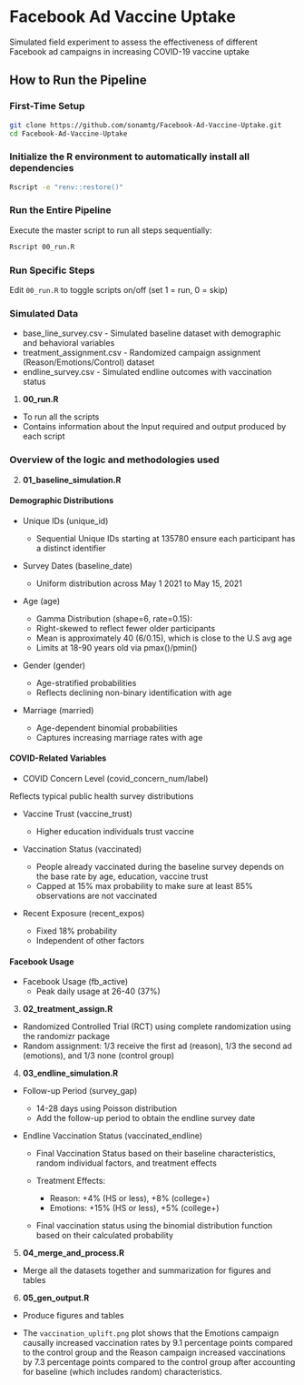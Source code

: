 # Facebook Ad Vaccine Uptake

Simulated field experiment to assess the effectiveness of different Facebook ad campaigns in increasing COVID-19 vaccine uptake



## How to Run the Pipeline

### First-Time Setup

```bash
git clone https://github.com/sonamtg/Facebook-Ad-Vaccine-Uptake.git
cd Facebook-Ad-Vaccine-Uptake
```

### Initialize the R environment to automatically install all dependencies

```bash
Rscript -e "renv::restore()"
```

### Run the Entire Pipeline
Execute the master script to run all steps sequentially:

```bash
Rscript 00_run.R
```

### Run Specific Steps
Edit `00_run.R` to toggle scripts on/off (set 1 = run, 0 = skip)

### Simulated Data

- base_line_survey.csv - Simulated baseline dataset with demographic and behavioral variables
- treatment_assignment.csv - Randomized campaign assignment (Reason/Emotions/Control) dataset
- endline_survey.csv - Simulated endline outcomes with vaccination status

1. **00_run.R**
- To run all the scripts
- Contains information about the Input required and output produced by each script

### Overview of the logic and methodologies used

2. **01_baseline_simulation.R** 

#### Demographic Distributions

- Unique IDs (unique_id)
  - Sequential Unique IDs starting at 135780 ensure each participant has a distinct identifier
  
- Survey Dates (baseline_date)
  - Uniform distribution across May 1 2021 to May 15, 2021
  
- Age (age)
   - Gamma Distribution (shape=6, rate=0.15):
   - Right-skewed to reflect fewer older participants 
   - Mean is approximately 40 (6/0.15), which is close to the U.S avg age
   - Limits at 18-90 years old via pmax()/pmin()
   
- Gender (gender)
  - Age-stratified probabilities
  - Reflects declining non-binary identification with age
  
- Marriage (married)
  - Age-dependent binomial probabilities
  - Captures increasing marriage rates with age
  
#### COVID-Related Variables

- COVID Concern Level (covid_concern_num/label)

Reflects typical public health survey distributions

- Vaccine Trust (vaccine_trust)
  - Higher education individuals trust vaccine

- Vaccination Status (vaccinated)
  - People already vaccinated during the baseline survey depends on the base rate by age, education, vaccine trust
  - Capped at 15% max probability to make sure at least 85% observations are not vaccinated 

- Recent Exposure (recent_expos)
  - Fixed 18% probability
  - Independent of other factors

#### Facebook Usage

- Facebook Usage (fb_active)
  - Peak daily usage at 26-40 (37%)
  
3. **02_treatment_assign.R** 

- Randomized Controlled Trial (RCT) using complete randomization using the randomizr package
- Random assignment: 1/3 receive the first ad (reason), 1/3 the second ad (emotions), and 1/3 none (control group)

4. **03_endline_simulation.R**

- Follow-up Period (survey_gap)
  - 14-28 days using Poisson distribution
  - Add the follow-up period to obtain the endline survey date
  
- Endline Vaccination Status (vaccinated_endline)
  - Final Vaccination Status based on their baseline characteristics, random individual factors, and treatment effects

  - Treatment Effects:
    - Reason: +4% (HS or less), +8% (college+)
    - Emotions: +15% (HS or less), +5% (college+)  
    
  - Final vaccination status using the binomial distribution function based on their calculated probability
  
5. **04_merge_and_process.R**

- Merge all the datasets together and summarization for figures and tables

6. **05_gen_output.R**

- Produce figures and tables

- The `vaccination_uplift.png` plot shows that the Emotions campaign causally increased vaccination rates by 9.1 percentage points compared to the control group and the Reason campaign increased vaccinations by 7.3 percentage points compared to the control group after accounting for baseline (which includes random) characteristics.
